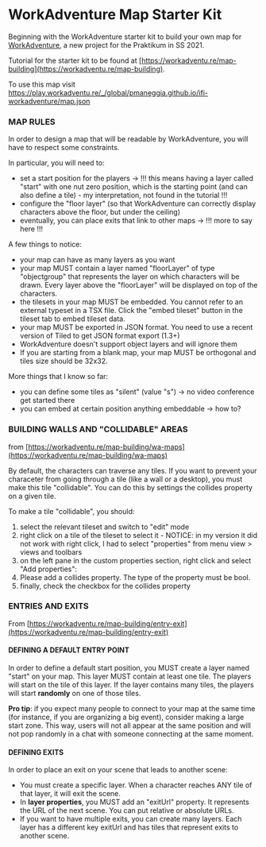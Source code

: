 # WorkAdventure Map Starter Kit

Beginning with the WorkAdventure starter kit to build your own map for [WorkAdventure](https://workadventu.re), a new project for the Praktikum in SS 2021.

Tutorial for the starter kit to be found at [https://workadventu.re/map-building](https://workadventu.re/map-building).

To use this map visit https://play.workadventu.re/_/global/pmaneggia.github.io/ifi-workadventure/map.json


### MAP RULES

In order to design a map that will be readable by WorkAdventure, you will have to respect some constraints.

In particular, you will need to:

* set a start position for the players -> !!! this means having a layer called "start" with one nut zero position, which is the starting point (and can also define a tile) - my interpretation, not found in the tutorial !!!
* configure the "floor layer" (so that WorkAdventure can correctly display characters above the floor, but under the ceiling)
* eventually, you can place exits that link to other maps -> !!! more to say here !!!

A few things to notice:

* your map can have as many layers as you want
* your map MUST contain a layer named "floorLayer" of type "objectgroup" that represents the layer on which characters will be drawn. Every layer above the "floorLayer" will be displayed on top of the characters.
* the tilesets in your map MUST be embedded. You cannot refer to an external typeset in a TSX file. Click the "embed tileset" button in the tileset tab to embed tileset data.
* your map MUST be exported in JSON format. You need to use a recent version of Tiled to get JSON format export (1.3+)
* WorkAdventure doesn't support object layers and will ignore them
* If you are starting from a blank map, your map MUST be orthogonal and tiles size should be 32x32.

More things that I know so far:

* you can define some tiles as "silent" (value "s") -> no video conference get started there
* you can embed at certain position anything embeddable -> how to?

### BUILDING WALLS AND "COLLIDABLE" AREAS

from [https://workadventu.re/map-building/wa-maps](https://workadventu.re/map-building/wa-maps)

By default, the characters can traverse any tiles. If you want to prevent your characeter from going through a tile (like a wall or a desktop), you must make this tile "collidable". You can do this by settings the collides property on a given tile.

To make a tile "collidable", you should:

1. select the relevant tileset and switch to "edit" mode
1. right click on a tile of the tileset to select it - NOTICE: in my version it did not work with right click, I had to select "properties" from menu view > views and toolbars
1. on the left pane in the custom properties section, right click and select "Add properties":
1. Please add a collides property. The type of the property must be bool.
1. finally, check the checkbox for the collides property

### ENTRIES AND EXITS

From [https://workadventu.re/map-building/entry-exit](https://workadventu.re/map-building/entry-exit)

#### DEFINING A DEFAULT ENTRY POINT

In order to define a default start position, you MUST create a layer named "start" on your map. This layer MUST contain at least one tile. The players will start on the tile of this layer. If the layer contains many tiles, the players will start **randomly** on one of those tiles.

**Pro tip**: if you expect many people to connect to your map at the same time (for instance, if you are organizing a big event), consider making a large start zone. This way, users will not all appear at the same position and will not pop randomly in a chat with someone connecting at the same moment.

#### DEFINING EXITS

In order to place an exit on your scene that leads to another scene:

* You must create a specific layer. When a character reaches ANY tile of that layer, it will exit the scene.
* In **layer properties**, you MUST add an "exitUrl" property. It represents the URL of the next scene. You can put relative or absolute URLs.
* If you want to have multiple exits, you can create many layers. Each layer has a different key exitUrl and has tiles that represent exits to another scene.